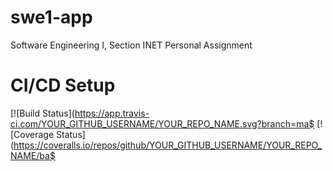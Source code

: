 # swe1-app
Software Engineering I, Section INET Personal Assignment

# CI/CD Setup
[![Build Status](https://app.travis-ci.com/YOUR_GITHUB_USERNAME/YOUR_REPO_NAME.svg?branch=ma$
[![Coverage Status](https://coveralls.io/repos/github/YOUR_GITHUB_USERNAME/YOUR_REPO_NAME/ba$

